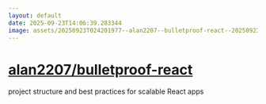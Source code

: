 ```yaml
---
layout: default
date: 2025-09-23T14:06:39.283344
image: assets/20250923T024201977--alan2207--bulletproof-react--20250923T024818629--cropped.png
---
```


# [alan2207/bulletproof-react](https://github.com/alan2207/bulletproof-react)

project structure and best practices for scalable React apps
